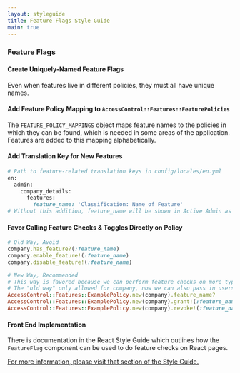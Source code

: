 ```yaml
---
layout: styleguide
title: Feature Flags Style Guide
main: true
---
```


### Feature Flags

#### Create Uniquely-Named Feature Flags

Even when features live in different policies, they must all have unique names.

#### Add Feature Policy Mapping to `AccessControl::Features::FeaturePolicies`

The `FEATURE_POLICY_MAPPINGS` object maps feature names to the policies in which they can be found, which is needed in some areas of the application. Features are added to this mapping alphabetically.

#### Add Translation Key for New Features

```ruby
# Path to feature-related translation keys in config/locales/en.yml
en:
  admin:
    company_details:
      features:
        feature_name: 'Classification: Name of Feature'
# Without this addition, feature_name will be shown in Active Admin as "Feature Name".
```

#### Favor Calling Feature Checks & Toggles Directly on Policy

```ruby
# Old Way, Avoid
company.has_feature?(:feature_name)
company.enable_feature!(:feature_name)
company.disable_feature!(:feature_name)

# New Way, Recommended
# This way is favored because we can perform feature checks on more types of objects.
# The "old way" only allowed for company, now we can also pass in users & groups.
AccessControl::Features::ExamplePolicy.new(company).feature_name?
AccessControl::Features::ExamplePolicy.new(company).grant!(:feature_name)
AccessControl::Features::ExamplePolicy.new(company).revoke!(:feature_name)
```

#### Front End Implementation

There is documentation in the React Style Guide which outlines how the `FeatureFlag` component can be used to do feature checks on React pages.

[For more information, please visit that section of the Style Guide.](https://about.lessonly.engineering/styleguide/react/#featureflag-interface--in-transition---frontend-experiment)
